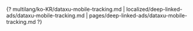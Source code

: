 {? multilang/ko-KR/dataxu-mobile-tracking.md | localized/deep-linked-ads/dataxu-mobile-tracking.md | pages/deep-linked-ads/dataxu-mobile-tracking.md ?}
